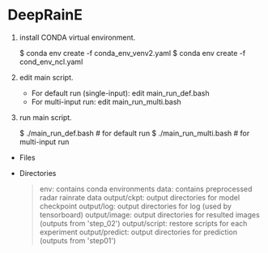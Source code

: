 # DeepRainE

1. install CONDA virtual environment.

    $ conda env create -f conda_env_venv2.yaml
    $ conda env create -f cond_env_ncl.yaml

2. edit main script.
    - For default run (single-input): edit main_run_def.bash
    - For multi-input run: edit main_run_multi.bash

3. run main script.

    $ ./main_run_def.bash   # for default run
    $ ./main_run_multi.bash # for multi-input run


- Files



- Directories
    > env: contains conda environments
    > data: contains preprocessed radar rainrate data
    > output/ckpt: output directories for model checkpoint
    > output/log: output directories for log (used by tensorboard)
    > output/image: output directories for resulted images (outputs from 'step_02')
    > output/script: restore scripts for each experiment
    > output/predict: output directories for prediction (outputs from 'step01')
